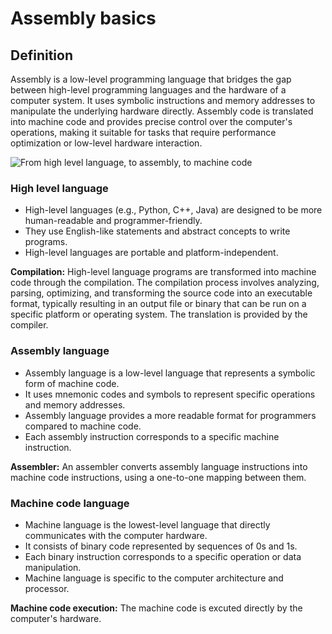 # Assembly basics
## Definition
Assembly is a low-level programming language that bridges the gap between high-level programming languages and the hardware of a 
computer system. It uses symbolic instructions and memory addresses to manipulate the underlying hardware directly. 
Assembly code is translated into machine code and provides precise control over the computer's operations, 
making it suitable for tasks that require performance optimization or low-level hardware interaction.

![From high level language, to assembly, to machine code](https://www.cs.mtsu.edu/~xyang/images/computer-languages.png)

### High level language
- High-level languages (e.g., Python, C++, Java) are designed to be more human-readable and programmer-friendly.
- They use English-like statements and abstract concepts to write programs.
- High-level languages are portable and platform-independent.

**Compilation:** High-level language programs are transformed into machine code through the compilation. The compilation process involves analyzing, parsing, optimizing, and transforming the source code into an executable format, typically resulting in an output file or binary that can be run on a specific platform or operating system.
The translation is provided by the compiler.

### Assembly language
- Assembly language is a low-level language that represents a symbolic form of machine code.
- It uses mnemonic codes and symbols to represent specific operations and memory addresses.
- Assembly language provides a more readable format for programmers compared to machine code.
- Each assembly instruction corresponds to a specific machine instruction.

**Assembler:** An assembler converts assembly language instructions into machine code instructions, using a one-to-one mapping between them.

### Machine code language
- Machine language is the lowest-level language that directly communicates with the computer hardware.
- It consists of binary code represented by sequences of 0s and 1s.
- Each binary instruction corresponds to a specific operation or data manipulation.
- Machine language is specific to the computer architecture and processor.

**Machine code execution:** The machine code is excuted directly by the computer's hardware.
